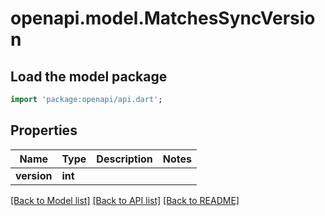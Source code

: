 # openapi.model.MatchesSyncVersion

## Load the model package
```dart
import 'package:openapi/api.dart';
```

## Properties
Name | Type | Description | Notes
------------ | ------------- | ------------- | -------------
**version** | **int** |  | 

[[Back to Model list]](../README.md#documentation-for-models) [[Back to API list]](../README.md#documentation-for-api-endpoints) [[Back to README]](../README.md)



